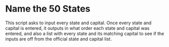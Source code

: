 # Name the 50 States

This script asks to input every state and capital. Once every state and capital is entered, it outputs in what order each state and capital was entered, and also a list with every state and its matching capital to see if the inputs are off from the official state and capital list.

